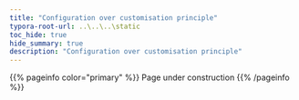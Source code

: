 ```yaml
---
title: "Configuration over customisation principle"
typora-root-url: ..\..\..\static
toc_hide: true
hide_summary: true
description: "Configuration over customisation principle"
---
```


{{% pageinfo color="primary" %}}
Page under construction
{{% /pageinfo %}}
